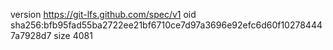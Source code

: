 version https://git-lfs.github.com/spec/v1
oid sha256:bfb95fad55ba2722ee21bf6710ce7d97a3696e92efc6d60f102784447a7928d7
size 4081
